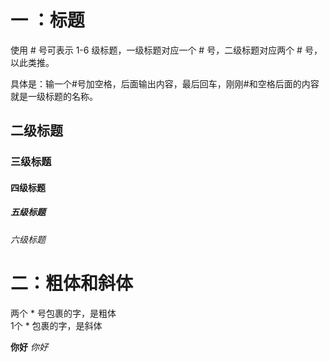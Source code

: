 
# 一 ：标题
使用 # 号可表示 1-6 级标题，一级标题对应一个 # 号，二级标题对应两个 # 号，以此类推。

具体是：输一个#号加空格，后面输出内容，最后回车，刚刚#和空格后面的内容就是一级标题的名称。

## 二级标题
### 三级标题
#### 四级标题 
##### 五级标题
###### 六级标题






# 二：粗体和斜体

两个 * 号包裹的字，是粗体  
1个 * 包裹的字，是斜体

**你好**
*你好*











